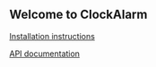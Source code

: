 ## Welcome to ClockAlarm

[Installation instructions](https://github.com/BFH-BTI7301-project1/ClockAlarm/blob/master/README.md)

[API documentation](http://clockalarm.readthedocs.io/)